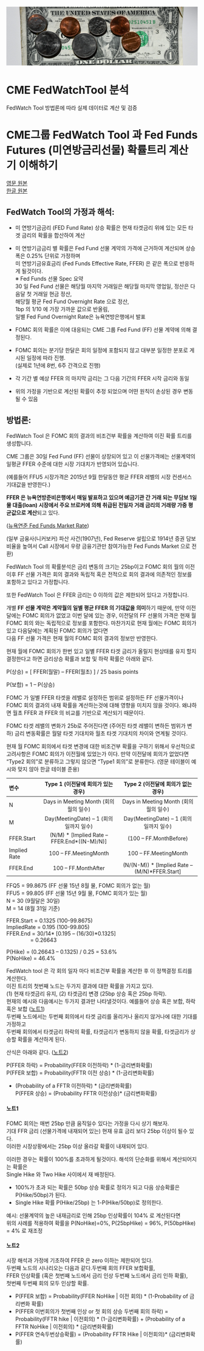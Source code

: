 ![OneDollar](/img/onedollar.png)
# CME FedWatchTool 분석
FedWatch Tool 방법론에 따라 실제 데이터로 계산 및 검증  

# **CME그룹 FedWatch Tool 과 Fed Funds Futures (미연방금리선물) 확률트리 계산기 이해하기**
[영문 원본](https://www.cmegroup.com/education/demos-and-tutorials/fed-funds-futures-probability-tree-calculator.html)  
[한글 원본](https://www.cmegroup.com/ko/education/fed-funds-futures-probability-tree-calculator.html)  
## **FedWatch Tool의 가정과 해석:**

- 미 연방기금금리 (FED Fund Rate) 상승 확률은 현재 타겟금리 위에 있는 모든 타겟 금리의 확률을 합산하여 계산
- 미 연방기금금리 별 확률은 Fed Fund 선물 계약의 가격에 근거하여 계산되며 상승폭은 0.25% 단위로 가정하며  
  미 연방기금유효금리 (Fed Funds Effective Rate, FFER) 은 같은 폭으로 반응하게 될것이다.   
  ※ Fed Funds 선물 Spec 요약  
    30 일 Fed Fund 선물은 해당월 마지막 거래일은 해당월 마지막 영업일, 정산은 다음달 첫 거래일 현금 정산,   
    해당월 평균 Fed Fund Overnight Rate 으로 정산,  
    1bp 의 1/10 에 가장 가까운 값으로 반올림,  
    일별 Fed Fund Overnight Rate은 뉴욕연방은행에서 발표
     
- FOMC 회의 확률은 이에 대응되는 CME 그룹 Fed  Fund (FF) 선물 계약에 의해 결정된다.
- FOMC 회의는 분기당 한달은 회의 일정에 포함되지 않고 대부분 일정한 분포로 게시된 일정에 따라 진행.   
  (실제로 1년에 8번, 6주 간격으로 진행)
- 각 기간 별 예상 FFER 의 마지막 금리는 그 다음 기간의 FFER 시작 금리와 동일
- 위의 가정을 기반으로 계산된 확률이 추정 되었으며 어떤 원칙이 손상된 경우 변동될 수 있음

## 방법론:

FedWatch Tool 은 FOMC 회의 결과의 비조건부 확률을 계산하여 이진 확률 트리를 생성합니다. 

CME 그룹은 30일 Fed Fund (FF) 선물이 상장되어 있고 이 선물가격에는 선물계약의 일평균 FFER 수준에 대한 시장 기대치가 반영되어 있습니다. 

(예를들어 FFU5 시장가격은 2015년 9월 한달동안 평균 FFER 레벨의 시장 컨센서스 기대값을 반영한다.) 

**FFER 은 뉴욕연방준비은행에서 매일 발표하고 있으며 예금기관 간 거래 되는 무담보 1일물 대출(loan) 시장에서 주요 브로커에 의해 취급된 전일자 거래 금리의 거래량 가중 평균값으로 계산**되고 있다.

([뉴욕연준 Fed Funds Market Rate](https://www.newyorkfed.org/markets/reference-rates/effr))

(일부 금융사(니커보커) 파산 사건(1907년), Fed Reserve 설립으로 1914년 증권 담보비율을 높여서 Call 시장에서 우량 금융기관만 참여가능한  Fed Funds Market 으로 전환)

FedWatch Tool 의 확률분석은 금리 변동의 크기는 25bp이고  FOMC 회의 월의 이전 이후 FF 선물 가격은 회의 결과와 독립적 혹은 전적으로 회의 결과에 의존적인 정보를 포함하고 있다고 가정합니다. 

또한 FedWatch Tool 은 FFER 금리는 0 이하의 값은 제한되어 있다고 가정합니다.  

개별 **FF 선물 계약은 계약월의 일별 평균 FFER 의 기대값을 의미**하기 때문에, 만약 이전 달에는 FOMC 회의가 없었고 이번 달에 있는 경우, 
이전달의 FF 선물의 가격은 현재 월 FOMC 회의 와는 독립적으로 정보를  포함한다. 마찬가지로 현재 월에는 FOMC 회의가 있고 다음달에는 계획된 FOMC 회의가 없다면  
다음 FF 선물 가격은 현재 월의 FOMC 회의 결과의 정보만 반영한다.  

현재 월에 FOMC 회의가 한번 있고 일별 FFER 타겟 금리가 올릴지 현상태를 유지 할지 결정한다고 하면 금리상승  확률과 보합 및 하락 확률은 아래와 같다.

P(상승) = [ FFER(월말) – FFER(월초) ] / 25 basis points

P(보합) = 1 – P(상승)

FOMC 가 일별 FFER 타겟을 레밸로 설정하든 범위로 설정하든 FF 선물가격이나 FOMC 회의 결과의 내재 확률을 계산하는것에 대해 영향을 미치지 않을 것이다. 왜냐하면 월초 FFER 과 FFER 의 비교를 기반으로 계산되기 때문이다. 

FOMC 타겟 레밸의 변화가 25b로 주어진다면 (주어진 타겟 레밸이 변하든 범위가 변하) 금리 변동확률은 월말 타겟 기대치와 월초 타겟 기대치의 차이와 연계될 것이다.

현재 월 FOMC 회의에서 타겟 변경에 대한 비조건부 확률을 구하기 위해서 우선적으로 고려사항은  FOMC 회의가 이전월에 있었는가 이다. 만약 이전달에 회의가 없었다면 “Type2 회의”로 분류하고 그렇지 않으면 “Type1 회의”로 분류한다. (영문 테이블이 예시와 맞지 않아 한글 테이블 준용)
  
변수|Type 1 (이전달에 회의가 있는 경우)|Type 2 (이전달에 회의가 없는 경우)|
|:---|:---:|:---:|
|N|Days in Meeting Month (회의 월의 일수)|Days in Meeting Month (회의 월의 일수)|
|M|Day(MeetingDate) – 1 (회의 일까지 일수)|Day(MeetingDate) – 1  (회의 일까지 일수)|
|FFER.Start|(N/M) * [Implied Rate – FFER.End*((N-M)/N)]|(100 – FF.MonthBefore)|
|Implied Rate|100 – FF.MeetingMonth|100 – FF.MeetingMonth|
|FFER.End|100 – FF.MonthAfter|(N/(N-M)) * [Implied Rate – (M/N)*FFER.Start]|
  
FFQ5 = 99.8675 (FF 선물 15년 8월 물, FOMC 회의가 없는 월)  
FFU5 = 99.805   (FF 선물 15년 9월 물, FOMC 회의가 있는 월)  
N = 30  (9월달은 30일)  
M = 14  (8월 31일 기준)  
  
FFER.Start = 0.1325 (100-99.8675)  
ImpliedRate = 0.195 (100-99.805)  
FFER.End = 30/14* [0.195 – (16/30)*0.1325]  
                = 0.26643   
  
P(Hike) = (0.26643 – 0.1325) / 0.25 = 53.6%  
P(NoHike) = 46.4%  
  
FedWatch tool 은 각 회의 일자 마다 비조건부 확률을 계산한 후 이 정책결정 트리를 계산한다.  
이진 트리의 첫번째 노드는 두가지 결과에 대한 확률을 가지고 있다.  
(1) 현재 타겟금리 유지, (2) 타겟금리 변경 (25bp 상승 혹은 25bp 하락).   
현재의 예시와 다음예시는 두가지 결과만 나타낼것이다. 예를들어 상승 혹은 보합, 하락 혹은 보합 ([노트1](#노트1))  
두번째 노드에서는 두번째 회의에서 타겟 금리를 올리거나 올리지 않거나에 대한 기대를 가정하고   
두번째 회의에서 타겟금리 하락의 확률, 타겟금리가 변동하지 않을 확률, 타겟금리가 상승할 확률을 계산하게 된다.  
  
산식은 아래와 같다. ([노트2](#노트2)) 

P(FFER 하락) = Probability(FFER 이전하락) * (1-금리변화확률)  
P(FFER 보합) = Probability(FFTR 이전 상승) * (1-금리변화확률)  
+ (Probability of a FFTR 이전하락) * (금리변화확률)  
P(FFER 상승) = (Probability FFTR 이전상승)* (금리변화확률)  
  
#### 노트1
FOMC 회의는 매번 25bp 만큼 움직일수 있다는 가정을 다시 상기 해보자.   
기대 FFR 금리 (선물가격에 내재되어 있는) 현재 유효 금리 보다 25bp 이상이 될수 있다.   
이러한 시장상황에서는 25bp 이상 올라갈 확률이 내재되어 있다.  
  
이러한 경우는 확률이 100%를 초과하게 될것이다. 해석의 단순화를 위해서 계산되어지는 확률은   
Single Hike 와 Two Hike 사이에서 재 배정된다.   
- 100%가 초과 되는 확률은 50bp 상승 확률로 정의가 되고 다음 상승확률은 P(Hike/50bp)가 된다.  
- Single Hike 확률 P(Hike/25bp) 는 1-P(Hike/50bp)로 정의한다.   
  
예시: 선물계약의 높은 내재금리로 인해 25bp 인상확률이 104% 로 계산된다면  
위의 사례를 적용하여 확률을 P(NoHike)=0%, P(25bpHike) = 96%, P(50bpHike) = 4% 로 재조정  
  
#### 노트2
시장 해석과 가정에 기초하여 FFER 은 zero 이하는 제한되어 있다.   
두번째 노드의 시나리오는 다음과 같다.두번째 회의 FFER 보합확률,   
FFER 인상확률 (혹은 첫번째 노드에서 금리 인상 두번째 노드에서 금리 인하 확률),   
첫번째 두번째 회의 모두 인상할 확률.  
  
- P(FFER 보합) = Probability(FFER NoHike | 이전 회의) * (1-Probability of 금리변화 확률)  
- P(FFER 이번회의가 첫번째 인상 or 첫 회의 상승 두번째 회의 하락) = Probability(FFTR hike | 이전회의) * (1-금리변화확률) + (Probability of a FFTR NoHike | 이전회의) * (금리변화확률)  
- P(FFER 연속두번상승확률) = (Probability FFTR Hike | 이전회의)* (금리변화확률)                                                         
